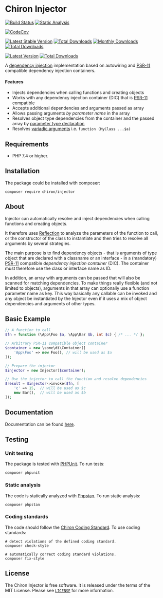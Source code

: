 # Chiron Injector

[![Build Status](https://github.com/ncou/injector/workflows/build/badge.svg)](https://github.com/ncou/injector/actions)
[![Static Analysis](https://github.com/ncou/injector/workflows/static%20analysis/badge.svg)](https://github.com/ncou/injector/actions?query=workflow%3A%22static+analysis%22)

[![CodeCov](https://codecov.io/gh/ncou/injector/branch/master/graph/badge.svg)](https://codecov.io/gh/ncou/injector)

[![Latest Stable Version](https://poser.pugx.org/chiron/injector/v/stable.png)](https://packagist.org/packages/chiron/injector)
[![Total Downloads](https://img.shields.io/packagist/dt/chiron/injector.svg?style=flat-square)](https://packagist.org/packages/chiron/injector/stats)
[![Monthly Downloads](https://img.shields.io/packagist/dm/chiron/injector.svg?style=flat-square)](https://packagist.org/packages/chiron/injector/stats)
[![Total Downloads](https://img.shields.io/packagist/dt/chiron/injector.svg?style=flat-square)](https://packagist.org/packages/chiron/injector)

[![Latest Version](https://img.shields.io/github/v/tag/ncou/injector.svg?style=flat-square)](https://packagist.org/packages/chiron/injector)
[![Total Downloads](https://img.shields.io/packagist/dt/chiron/injector.svg?style=flat-square)](https://packagist.org/packages/chiron/injector)

A [dependency injection](http://en.wikipedia.org/wiki/Dependency_injection)
implementation based on autowiring and
[PSR-11](http://www.php-fig.org/psr/psr-11/) compatible dependency injection containers.

#### Features

 * Injects dependencies when calling functions and creating objects
 * Works with any dependency injection container (DIC) that is [PSR-11](http://www.php-fig.org/psr/psr-11/) compatible
 * Accepts additional dependencies and arguments passed as array
 * Allows passing arguments *by parameter name* in the array
 * Resolves object type dependencies from the container and the passed array
   by [parameter type declaration](https://www.php.net/manual/en/functions.arguments.php#functions.arguments.type-declaration)
 * Resolves [variadic arguments](https://www.php.net/manual/en/functions.arguments.php#functions.variable-arg-list)
   i.e. `function (MyClass ...$a)`

## Requirements

- PHP 7.4 or higher.

## Installation

The package could be installed with composer:

```shell
composer require chiron/injector
```
## About

Injector can automatically resolve and inject dependencies when calling
functions and creating objects.

It therefore uses [Reflection](https://www.php.net/manual/en/book.reflection.php) to analyze the
parameters of the function to call, or the constructor of the class to
instantiate and then tries to resolve all arguments by several strategies.

The main purpose is to find dependency objects - that is arguments of type
object that are declared with a classname or an interface - in a (mandatory)
[PSR-11](http://www.php-fig.org/psr/psr-11/) compatible *dependency injection
container* (DIC). The container must therefore use the class or interface name
as ID.

In addition, an array with arguments can be passed that will also be scanned for
matching dependencies. To make things really flexible (and not limited to
objects), arguments in that array can optionally use a function parameter name
as key. This way basically any callable can be invoked and any object
be instantiated by the Injector even if it uses a mix of object dependencies and
arguments of other types.


## Basic Example

```php
// A function to call
$fn = function (\App\Foo $a, \App\Bar $b, int $c) { /* ... */ };

// Arbitrary PSR-11 compatible object container
$container = new \some\di\Container([
    'App\Foo' => new Foo(), // will be used as $a
]);

// Prepare the injector
$injector = new Injector($container);

// Use the injector to call the function and resolve dependencies
$result = $injector->invoke($fn, [
    'c' => 15,  // will be used as $c
    new Bar(),  // will be used as $b
]);
```

## Documentation

Documentation can be found [here](docs/README.md).

## Testing

### Unit testing

The package is tested with [PHPUnit](https://phpunit.de/). To run tests:

```shell
composer phpunit
```

### Static analysis

The code is statically analyzed with [Phpstan](https://phpstan.org/). To run static analysis:

```shell
composer phpstan
```

### Coding standards

The code should follow the [Chiron Coding Standard](https://github.com/ncou/coding-standard). To use coding standards:

```shell
# detect violations of the defined coding standard.
composer check-style
```

```shell
# automatically correct coding standard violations.
composer fix-style
```

## License

The Chiron Injector is free software. It is released under the terms of the MIT License.
Please see [`LICENSE`](./LICENSE.md) for more information.
